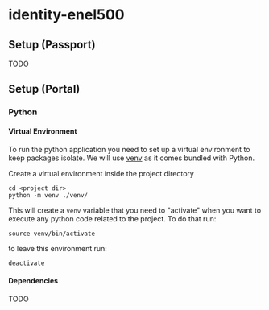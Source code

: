 # identity-enel500

## Setup (Passport)

TODO

## Setup (Portal)

### Python

#### Virtual Environment

To run the python application you need to set up a virtual environment to keep packages isolate. We will
use [venv](https://docs.python.org/3/library/venv.html) as it comes bundled with Python.

Create a virtual environment inside the project directory

```shell
cd <project dir>
python -m venv ./venv/
```

This will create a `venv` variable that you need to "activate" when you want to execute any python code related to the
project. To do that run:

```shell
source venv/bin/activate
```

to leave this environment run:

```shell
deactivate
```

#### Dependencies

TODO